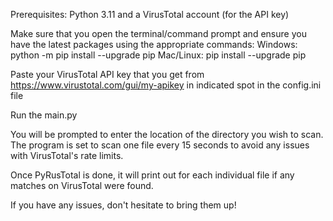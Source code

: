 Prerequisites: Python 3.11 and a VirusTotal account (for the API key)

Make sure that you open the terminal/command prompt and ensure you have the latest packages using the appropriate commands:
Windows: python -m pip install --upgrade pip
Mac/Linux: pip install --upgrade pip

Paste your VirusTotal API key that you get from https://www.virustotal.com/gui/my-apikey in indicated spot in the config.ini file

Run the main.py

You will be prompted to enter the location of the directory you wish to scan. The program is set to scan one file every 15 seconds to avoid any issues with VirusTotal's rate limits.

Once PyRusTotal is done, it will print out for each individual file if any matches on VirusTotal were found.

If you have any issues, don't hesitate to bring them up!
